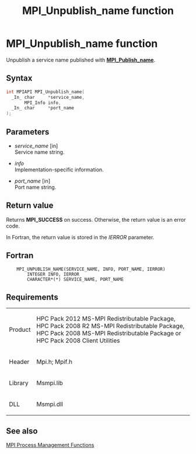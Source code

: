 ﻿---
title: MPI_Unpublish_name function
TOCTitle: MPI_Unpublish_name function
ms:assetid: 427374d1-63f6-472a-9982-944dee4f945e
ms:mtpsurl: https://msdn.microsoft.com/en-us/library/Dn520587(v=VS.85)
ms:contentKeyID: 59361058
ms.date: 03/28/2018
mtps_version: v=VS.85
f1_keywords:
- MPI_UNPUBLISH_NAME
- mpif/MPI_Unpublish_name
- mpi/MPI_UNPUBLISH_NAME
dev_langs:
- C++
- C
---

# MPI\_Unpublish\_name function

Unpublish a service name published with [**MPI\_Publish\_name**](mpi-publish-name-function.md).

## Syntax

``` c++
int MPIAPI MPI_Unpublish_name(
  _In_ char     *service_name,
       MPI_Info info,
  _In_ char     *port_name
);
```

## Parameters

  - *service\_name* \[in\]  
    Service name string.

  - *info*  
    Implementation-specific information.

  - *port\_name* \[in\]  
    Port name string.

## Return value

Returns **MPI\_SUCCESS** on success. Otherwise, the return value is an error code.

In Fortran, the return value is stored in the *IERROR* parameter.

## Fortran

``` FORTRAN
    MPI_UNPUBLISH_NAME(SERVICE_NAME, INFO, PORT_NAME, IERROR)
        INTEGER INFO, IERROR
        CHARACTER*(*) SERVICE_NAME, PORT_NAME
```

## Requirements

<table>
<colgroup>
<col  />
<col  />
</colgroup>
<tbody>
<tr class="odd">
<td><p>Product</p></td>
<td><p>HPC Pack 2012 MS-MPI Redistributable Package, HPC Pack 2008 R2 MS-MPI Redistributable Package, HPC Pack 2008 MS-MPI Redistributable Package or HPC Pack 2008 Client Utilities</p></td>
</tr>
<tr class="even">
<td><p>Header</p></td>
<td>Mpi.h;
Mpif.h</td>
</tr>
<tr class="odd">
<td><p>Library</p></td>
<td>Msmpi.lib</td>
</tr>
<tr class="even">
<td><p>DLL</p></td>
<td>Msmpi.dll</td>
</tr>
</tbody>
</table>


## See also

[MPI Process Management Functions](mpi-process-management-functions.md)

